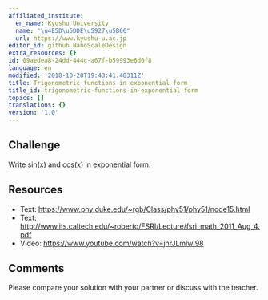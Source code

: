 ```yaml
---
affiliated_institute:
  en_name: Kyushu University
  name: "\u4E5D\u5DDE\u5927\u5B66"
  url: https://www.kyushu-u.ac.jp
editor_id: github.NanoScaleDesign
extra_resources: {}
id: 09aedea8-24dd-444c-a67f-b59993e6d0f8
language: en
modified: '2018-10-28T19:43:41.48311Z'
title: Trigonometric functions in exponential form
title_id: trigonometric-functions-in-exponential-form
topics: []
translations: {}
version: '1.0'
---
```


## Challenge

Write sin(x) and cos(x) in exponential form.

## Resources

- Text: https://www.phy.duke.edu/~rgb/Class/phy51/phy51/node15.html
- Text: http://www.its.caltech.edu/~roberto/FSRI/Lecture/fsri_math_2011_Aug_4.pdf
- Video: https://www.youtube.com/watch?v=jhrJLmlwI98

## Comments

Please compare your solution with your partner or discuss with the teacher.

